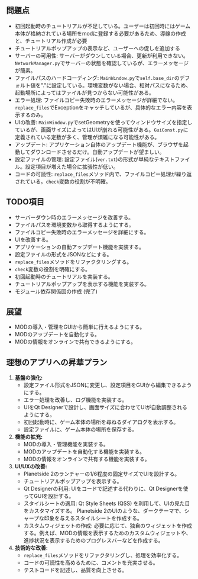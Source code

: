 ## 問題点

*   初回起動時のチュートリアルが不足している。ユーザーは初回時にはゲーム本体が格納されている場所をmodに登録する必要があるため、導線の作成と、チュートリアル作成が必要
*   チュートリアルポップアップの表示など、ユーザーへの促しを追加する
*   サーバーの可用性: サーバーがダウンしている場合、更新が利用できない。`NetworkManager.py`でサーバーの状態を確認しているが、エラーメッセージが簡素。
*   ファイルパスのハードコーディング: `MainWindow.py`で`self.base_dir`のデフォルト値を"."に設定している。環境変数がない場合、相対パスになるため、起動場所によってはファイルが見つからない可能性がある。
*   エラー処理: ファイルコピー失敗時のエラーメッセージが詳細でない。`replace_files`でExceptionをキャッチしているが、具体的なエラー内容を表示するのみ。
*   UIの改善: `MainWindow.py`でsetGeometryを使ってウィンドウサイズを指定しているが、画面サイズによってはUIが崩れる可能性がある。`GuiConst.py`に定義されている定数が多く、管理が煩雑になる可能性がある。
*   アップデート: アプリケーション自体のアップデート機能が、ブラウザを起動してダウンロードさせるだけ。自動アップデートが望ましい。
*   設定ファイルの管理: 設定ファイル(`ver.txt`)の形式が単純なテキストファイル。設定項目が増えた場合に拡張性が低い。
*   コードの可読性: `replace_files`メソッド内で、ファイルコピー処理が繰り返されている。`check`変数の役割が不明確。

## TODO項目

*   サーバーダウン時のエラーメッセージを改善する。
*   ファイルパスを環境変数から取得するようにする。
*   ファイルコピー失敗時のエラーメッセージを詳細にする。
*   UIを改善する。
*   アプリケーションの自動アップデート機能を実装する。
*   設定ファイルの形式をJSONなどにする。
*   `replace_files`メソッドをリファクタリングする。
*   `check`変数の役割を明確にする。
*   初回起動時のチュートリアルを実装する。
*   チュートリアルポップアップを表示する機能を実装する。
*   モジュール依存関係図の作成 (完了)

## 展望

*   MODの導入・管理をGUIから簡単に行えるようにする。
*   MODのアップデートを自動化する。
*   MODの情報をオンラインで共有できるようにする。

## 理想のアプリへの昇華プラン

1.  **基盤の強化:**
    *   設定ファイル形式をJSONに変更し、設定項目をGUIから編集できるようにする。
    *   エラー処理を改善し、ログ機能を実装する。
    *   UIをQt Designerで設計し、画面サイズに合わせてUIが自動調整されるようにする。
    *   初回起動時に、ゲーム本体の場所を尋ねるダイアログを表示する。
    *   設定ファイルに、ゲーム本体の場所を保存する。
2.  **機能の拡充:**
    *   MODの導入・管理機能を実装する。
    *   MODのアップデートを自動化する機能を実装する。
    *   MODの情報をオンラインで共有する機能を実装する。
3.  **UI/UXの改善:**
    *   Planetside 2のランチャーの1/6程度の固定サイズでUIを設計する。
    *   チュートリアルポップアップを表示する。
    *   Qt Designerの利用: UIをコードで記述する代わりに、Qt Designerを使ってGUIを設計する。
    *   スタイルシートの適用: Qt Style Sheets (QSS) を利用して、UIの見た目をカスタマイズする。 Planetside 2のUIのような、ダークテーマで、シャープな印象を与えるスタイルシートを作成する。
    *   カスタムウィジェットの作成: 必要に応じて、独自のウィジェットを作成する。例えば、MODの情報を表示するためのカスタムウィジェットや、進捗状況を表示するためのプログレスバーなどを作成する。
4.  **技術的な改善:**
    *   `replace_files`メソッドをリファクタリングし、処理を効率化する。
    *   コードの可読性を高めるために、コメントを充実させる。
    *   テストコードを記述し、品質を向上させる。
